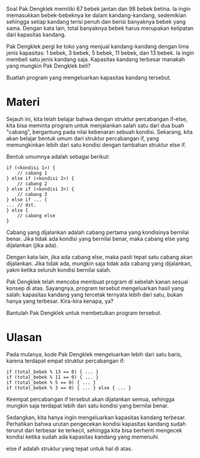 Soal
Pak Dengklek memiliki 67 bebek jantan dan 98 bebek betina. Ia ingin memasukkan bebek-bebeknya ke dalam kandang-kandang, sedemikian sehingga setiap kandang terisi penuh dan berisi banyaknya bebek yang sama. Dengan kata lain, total banyaknya bebek harus merupakan kelipatan dari kapasitas kandang.

Pak Dengklek pergi ke toko yang menjual kandang-kandang dengan lima jenis kapasitas: 1 bebek, 3 bebek, 5 bebek, 11 bebek, dan 13 bebek. Ia ingin membeli satu jenis kandang saja. Kapasitas kandang terbesar manakah yang mungkin Pak Dengklek beli?

Buatlah program yang mengeluarkan kapasitas kandang tersebut.

# Materi
Sejauh ini, kita telah belajar bahwa dengan struktur percabangan if-else, kita bisa meminta program untuk menjalankan salah satu dari dua buah "cabang", bergantung pada nilai kebenaran sebuah kondisi. Sekarang, kita akan belajar bentuk umum dari struktur percabangan if, yang memungkinkan lebih dari satu kondisi dengan tambahan struktur else if.

Bentuk umumnya adalah sebagai berikut:

```
if (<kondisi 1>) {
    // cabang 1
} else if (<kondisi 2>) {
    // cabang 2
} else if (<kondisi 3>) {
    // cabang 3
} else if ... {
... // dst.            
} else {
    // cabang else
}
```

Cabang yang dijalankan adalah cabang pertama yang kondisinya bernilai benar. Jika tidak ada kondisi yang bernilai benar, maka cabang else yang dijalankan (jika ada).

Dengan kata lain, jika ada cabang else, maka pasti tepat satu cabang akan dijalankan. Jika tidak ada, mungkin saja tidak ada cabang yang dijalankan, yakni ketika seluruh kondisi bernilai salah.

Pak Dengklek telah mencoba membuat program di sebelah kanan sesuai konsep di atas. Sayangnya, program tersebut mengeluarkan hasil yang salah: kapasitas kandang yang tercetak ternyata lebih dari satu, bukan hanya yang terbesar. Kira-kira kenapa, ya?

Bantulah Pak Dengklek untuk membetulkan program tersebut.

# Ulasan
Pada mulanya, kode Pak Dengklek mengeluarkan lebih dari satu baris, karena terdapat empat struktur percabangan if:

```
if (total_bebek % 13 == 0) { ... }
if (total_bebek % 11 == 0) { ... }
if (total_bebek % 5 == 0) { ... }
if (total_bebek % 3 == 0) { ... } else { ... }
```

Keempat percabangan if tersebut akan dijalankan semua, sehingga mungkin saja terdapat lebih dari satu kondisi yang bernilai benar.

Sedangkan, kita hanya ingin mengeluarkan kapasitas kandang terbesar. Perhatikan bahwa urutan pengecekan kondisi kapasitas kandang sudah terurut dari terbesar ke terkecil, sehingga kita bisa berhenti mengecek kondisi ketika sudah ada kapasitas kandang yang memenuhi.

else if adalah struktur yang tepat untuk hal di atas.